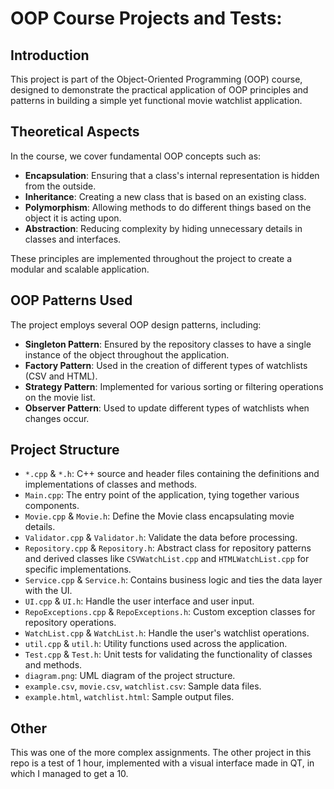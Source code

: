 # OOP Course Projects and Tests: 

## Introduction

This project is part of the Object-Oriented Programming (OOP) course, designed to demonstrate the practical application of OOP principles and patterns in building a simple yet functional movie watchlist application.

## Theoretical Aspects

In the course, we cover fundamental OOP concepts such as:

- **Encapsulation**: Ensuring that a class's internal representation is hidden from the outside.
- **Inheritance**: Creating a new class that is based on an existing class.
- **Polymorphism**: Allowing methods to do different things based on the object it is acting upon.
- **Abstraction**: Reducing complexity by hiding unnecessary details in classes and interfaces.

These principles are implemented throughout the project to create a modular and scalable application.

## OOP Patterns Used

The project employs several OOP design patterns, including:

- **Singleton Pattern**: Ensured by the repository classes to have a single instance of the object throughout the application.
- **Factory Pattern**: Used in the creation of different types of watchlists (CSV and HTML).
- **Strategy Pattern**: Implemented for various sorting or filtering operations on the movie list.
- **Observer Pattern**: Used to update different types of watchlists when changes occur.

## Project Structure

- `*.cpp` & `*.h`: C++ source and header files containing the definitions and implementations of classes and methods.
- `Main.cpp`: The entry point of the application, tying together various components.
- `Movie.cpp` & `Movie.h`: Define the Movie class encapsulating movie details.
- `Validator.cpp` & `Validator.h`: Validate the data before processing.
- `Repository.cpp` & `Repository.h`: Abstract class for repository patterns and derived classes like `CSVWatchList.cpp` and `HTMLWatchList.cpp` for specific implementations.
- `Service.cpp` & `Service.h`: Contains business logic and ties the data layer with the UI.
- `UI.cpp` & `UI.h`: Handle the user interface and user input.
- `RepoExceptions.cpp` & `RepoExceptions.h`: Custom exception classes for repository operations.
- `WatchList.cpp` & `WatchList.h`: Handle the user's watchlist operations.
- `util.cpp` & `util.h`: Utility functions used across the application.
- `Test.cpp` & `Test.h`: Unit tests for validating the functionality of classes and methods.
- `diagram.png`: UML diagram of the project structure.
- `example.csv`, `movie.csv`, `watchlist.csv`: Sample data files.
- `example.html`, `watchlist.html`: Sample output files.


## Other

This was one of the more complex assignments. The other project in this repo is a test of 1 hour, implemented with a visual interface made in QT, in which I managed to get a 10.

